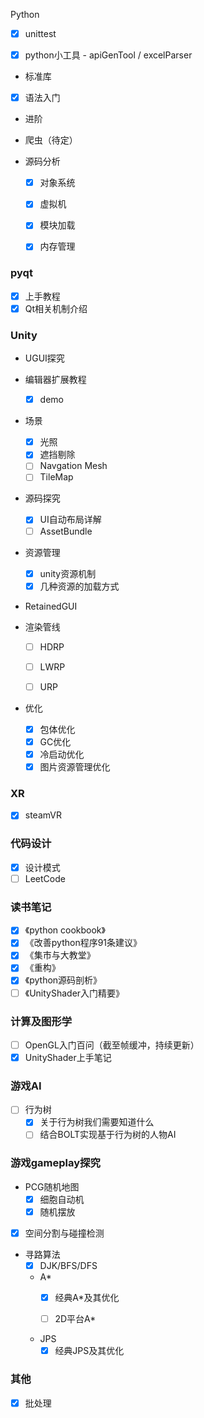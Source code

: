 Python

- [x] unittest

- [x] python小工具 - apiGenTool / excelParser

- 标准库

- [x] 语法入门

- 进阶

- 爬虫（待定）

- 源码分析
  - [x] 对象系统

  - [x] 虚拟机

  - [x] 模块加载

  - [x] 内存管理

### pyqt

- [x] 上手教程
- [x] Qt相关机制介绍

### Unity

- UGUI探究

- 编辑器扩展教程
  - [x] demo
- 场景
  - [x] 光照
  - [x] 遮挡剔除
  - [ ] Navgation Mesh
  - [ ] TileMap

- 源码探究

  - [x] UI自动布局详解 
  - [ ] AssetBundle

- 资源管理
  - [x] unity资源机制
  - [x] 几种资源的加载方式

- RetainedGUI

- 渲染管线

  - [ ] HDRP

  - [ ] LWRP

  - [ ] URP

- 优化

  - [x] 包体优化
  - [x] GC优化
  - [x] 冷启动优化
  - [x] 图片资源管理优化

### XR

- [x] steamVR

### 代码设计

- [x] 设计模式
- [ ] LeetCode

### 读书笔记

- [x] 《python cookbook》
- [x] 《改善python程序91条建议》
- [x] 《集市与大教堂》
- [x] 《重构》
- [x] 《python源码剖析》
- [ ] 《UnityShader入门精要》

### 计算及图形学

- [ ] OpenGL入门百问（截至帧缓冲，持续更新）
- [x] UnityShader上手笔记

### 游戏AI

- [ ] 行为树
  - [x] 关于行为树我们需要知道什么
  - [ ] 结合BOLT实现基于行为树的人物AI

### 游戏gameplay探究

- PCG随机地图
  - [x] 细胞自动机
  - [x] 随机摆放

- [x] 空间分割与碰撞检测


- 寻路算法
  - [x] DJK/BFS/DFS

  - A*
    - [x] 经典A*及其优化

    - [ ] 2D平台A*

  - JPS
    - [x] 经典JPS及其优化

### 其他

- [x] 批处理

